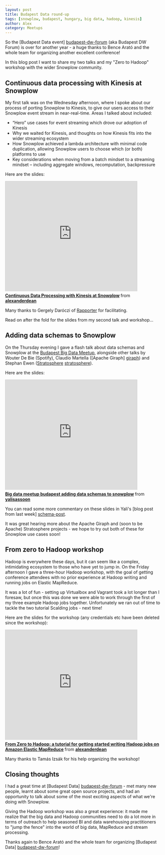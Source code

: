 ```yaml
---
layout: post
title: Budapest Data round-up
tags: [snowplow, budapest, hungary, big data, hadoop, kinesis]
author: Alex
category: Meetups
---
```


So the [Budapest Data event] [budapest-dw-forum] (aka Budapest DW Forum) is over for another year - a huge thanks to Bence Arató and the whole team for organizing another excellent conference!

In this blog post I want to share my two talks and my "Zero to Hadoop" workshop with the wider Snowplow community.

<div class="html">
<h2><a name="kinesis">Continuous data processing with Kinesis at Snowplow</a></h2>
</div>

My first talk was on the Wednesday afternoon, where I spoke about our process of porting Snowplow to Kinesis, to give our users access to their Snowplow event stream in near-real-time. Areas I talked about included:

* “Hero” use cases for event streaming which drove our adoption of Kinesis
* Why we waited for Kinesis, and thoughts on how Kinesis fits into the wider streaming ecosystem
* How Snowplow achieved a lambda architecture with minimal code duplication, allowing Snowplow users to choose which (or both) platforms to use
* Key considerations when moving from a batch mindset to a streaming mindset – including aggregate windows, recomputation, backpressure

Here are the slides:

<iframe src="http://www.slideshare.net/slideshow/embed_code/35842830" width="427" height="356" frameborder="0" marginwidth="0" marginheight="0" scrolling="no" style="border:1px solid #CCC; border-width:1px 1px 0; margin-bottom:5px; max-width: 100%;" allowfullscreen> </iframe> <div style="margin-bottom:5px"> <strong> <a href="https://www.slideshare.net/alexanderdean/continuous-data-processing-with-kinesis-at-snowplow" title="Continuous Data Processing with Kinesis at Snowplow" target="_blank">Continuous Data Processing with Kinesis at Snowplow</a> </strong> from <strong><a href="http://www.slideshare.net/alexanderdean" target="_blank">alexanderdean</a></strong> </div>

Many thanks to Gergely Daróczi of [Rapporter](http://rapporter.net) for facilitating.

Read on after the fold for the slides from my second talk and workshop...

<!--more-->

<div class="html">
<h2><a name="schemas">Adding data schemas to Snowplow</a></h2>
</div>

On the Thursday evening I gave a flash talk about data schemas and Snowplow at the [Budapest Big Data Meetup][bbdm], alongside other talks by Wouter De Bie (Spotify), Claudio Martella ([Apache Giraph] [giraph]) and Stephan Ewen ([Stratosphere] [stratosphere]).

Here are the slides:

<iframe src="http://www.slideshare.net/slideshow/embed_code/35561513" width="427" height="356" frameborder="0" marginwidth="0" marginheight="0" scrolling="no" style="border:1px solid #CCC; border-width:1px 1px 0; margin-bottom:5px; max-width: 100%;" allowfullscreen> </iframe> <div style="margin-bottom:5px"> <strong> <a href="https://www.slideshare.net/yalisassoon/big-data-meetup-budapest-adding-data-schemas-to-snowplow" title="Big data meetup budapest adding data schemas to snowplow" target="_blank">Big data meetup budapest adding data schemas to snowplow</a> </strong> from <strong><a href="http://www.slideshare.net/yalisassoon" target="_blank">yalisassoon</a></strong> </div>

You can read some more commentary on these slides in Yali's [blog post from last week] [schema-post].

It was great hearing more about the Apache Giraph and (soon to be Apache) Stratosphere projects - we hope to try out both of these for Snowplow use cases soon!

<div class="html">
<h2><a name="workshop">From zero to Hadoop workshop</a></h2>
</div>

Hadoop is everywhere these days, but it can seem like a complex, intimidating ecosystem to those who have yet to jump in. On the Friday afternoon I gave a three-hour Hadoop workshop, with the goal of getting conference attendees with no prior experience at Hadoop writing and running jobs on Elastic MapReduce.

It was a lot of fun - setting up Virtualbox and Vagrant took a lot longer than I foresaw, but once this was done we were able to work through the first of my three example Hadoop jobs together. Unfortunately we ran out of time to tackle the two tutorial Scalding jobs - next time!

Here are the slides for the workshop (any credentials etc have been deleted since the workshop):

<iframe src="http://www.slideshare.net/slideshow/embed_code/35842664" width="427" height="356" frameborder="0" marginwidth="0" marginheight="0" scrolling="no" style="border:1px solid #CCC; border-width:1px 1px 0; margin-bottom:5px; max-width: 100%;" allowfullscreen> </iframe> <div style="margin-bottom:5px"> <strong> <a href="https://www.slideshare.net/alexanderdean/from-zero-to-hadoop" title="From Zero to Hadoop: a tutorial for getting started writing Hadoop jobs on Amazon Elastic MapReduce" target="_blank">From Zero to Hadoop: a tutorial for getting started writing Hadoop jobs on Amazon Elastic MapReduce</a> </strong> from <strong><a href="http://www.slideshare.net/alexanderdean" target="_blank">alexanderdean</a></strong> </div>

Many thanks to Tamás Izsák for his help organizing the workshop!

<div class="html">
<h2><a name="conclusion">Closing thoughts</a></h2>
</div>

I had a great time at [Budapest Data] [budapest-dw-forum] - met many new people, learnt about some great open source projects, and had an opportunity to talk about some of the most exciting aspects of what we're doing with Snowplow.

Giving the Hadoop workshop was also a great experience: it made me realize that the big data and Hadoop communities need to do a lot more in terms of outreach to help seasoned BI and data warehousing practitioners to "jump the fence" into the world of big data, MapReduce and stream processing.

Thanks again to Bence Arató and the whole team for organizing [Budapest Data] [budapest-dw-forum]!

[budapest-dw-forum]: http://2014.budapestdwforum.com/
[budapest-talks]: http://2014.budapestdwforum.com/talks/#alexdean

[bbdm]: http://www.meetup.com/Big-Data-Meetup-Budapest/events/186924342/

[giraph]: https://giraph.apache.org/
[stratosphere]: http://stratosphere.eu/
[schema-post]: /blog/2014/06/06/making-snowplow-schemas-flexible-a-technical-approach/
